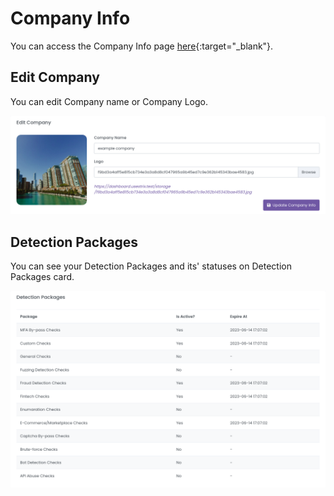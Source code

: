 # Company Info

You can access the Company Info page [here](https://dashboard.strixeye.com/company){:target="_blank"}.

## Edit Company

You can edit Company name or Company Logo.

![agent name and agent domains](../assets/images/company_info.png)

## Detection Packages

You can see your Detection Packages and its' statuses on Detection Packages card.

![agent name and agent domains](../assets/images/company_info_detection_packages.png)
